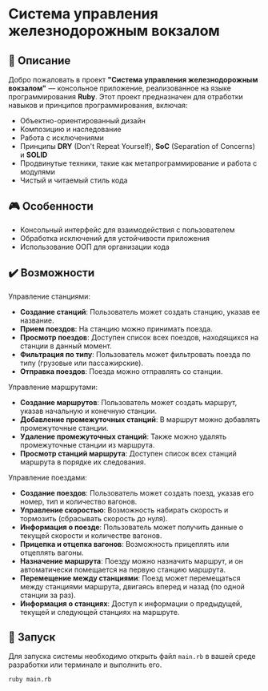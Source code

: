 # Система управления железнодорожным вокзалом

## 📖 Описание

Добро пожаловать в проект **"Система управления железнодорожным вокзалом"** — консольное приложение, реализованное на языке программирования **Ruby**. Этот проект предназначен для отработки навыков и принципов программирования, включая:

- Объектно-ориентированный дизайн
- Композицию и наследование
- Работа с исключениями
- Принципы **DRY** (Don't Repeat Yourself), **SoC** (Separation of Concerns) и **SOLID**
- Продвинутые техники, такие как метапрограммирование и работа с модулями
- Чистый и читаемый стиль кода

## 🎮 Особенности

- Консольный интерфейс для взаимодействия с пользователем
- Обработка исключений для устойчивости приложения
- Использование ООП для организации кода

## ✔️ Возможности

Управление станциями:
- **Создание станций**: Пользователь может создать станцию, указав ее название.
- **Прием поездов**: На станцию можно принимать поезда.
- **Просмотр поездов**: Доступен список всех поездов, находящихся на станции в данный момент.
- **Фильтрация по типу**: Пользователь может фильтровать поезда по типу (грузовые или пассажирские).
- **Отправка поездов**: Поезда можно отправлять со станции.

Управление маршрутами:
- **Создание маршрутов**: Пользователь может создать маршрут, указав начальную и конечную станции.
- **Добавление промежуточных станций**: В маршрут можно добавлять промежуточные станции.
- **Удаление промежуточных станций**: Также можно удалять промежуточные станции из маршрута.
- **Просмотр станций маршрута**: Доступен список всех станций маршрута в порядке их следования.

Управление поездами:
- **Создание поездов**: Пользователь может создать поезд, указав его номер, тип и количество вагонов.
- **Управление скоростью**: Возможность набирать скорость и тормозить (сбрасывать скорость до нуля).
- **Информация о поезде**: Пользователь может получить данные о текущей скорости и количестве вагонов.
- **Прицепка и отцепка вагонов**: Возможность прицеплять или отцеплять вагоны.
- **Назначение маршрута**: Поезду можно назначить маршрут, и он автоматически помещается на первую станцию маршрута.
- **Перемещение между станциями**: Поезд может перемещаться между станциями маршрута, двигаясь вперед и назад (по одной станции за раз).
- **Информация о станциях**: Доступ к информации о предыдущей, текущей и следующей станциях на маршруте.



## 🚀 Запуск

Для запуска системы необходимо открыть файл `main.rb` в вашей среде разработки или терминале и выполнить его.

```
ruby main.rb
```

